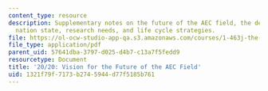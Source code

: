 ```yaml
---
content_type: resource
description: Supplementary notes on the future of the AEC field, the decline of the
  nation state, research needs, and life cycle strategies.
file: https://ol-ocw-studio-app-qa.s3.amazonaws.com/courses/1-463j-the-impact-of-globalization-on-the-built-environment-fall-2009/1321f79f7173b2745944d77f5185b761_MIT1_463JF09_notes04.pdf
file_type: application/pdf
parent_uid: 57641dba-3797-d025-d4b7-c13a7f5fedd9
resourcetype: Document
title: '20/20: Vision for the Future of the AEC Field'
uid: 1321f79f-7173-b274-5944-d77f5185b761
---
```

